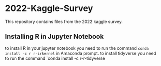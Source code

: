 # 2022-Kaggle-Survey
This repository contains files from the 2022 kaggle survey.

## Installing R in Jupyter Notebook

to install R in your jupyter notebook you need to run the command `conda  install -c r r-irkernel` in Amaconda prompt.
to install tidyverse you need to run the command `conda install -c r-r-tidyverse
